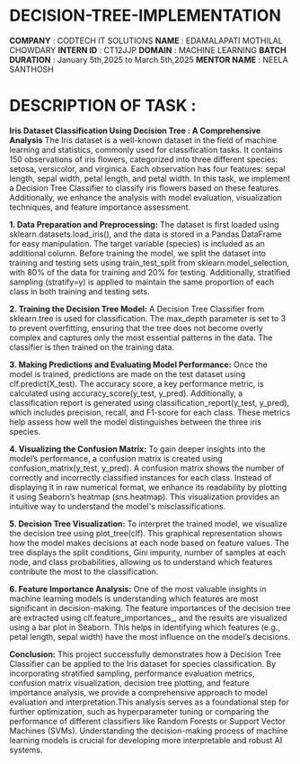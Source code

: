 # DECISION-TREE-IMPLEMENTATION
**COMPANY**        : CODTECH IT SOLUTIONS
**NAME**           : EDAMALAPATI MOTHILAL CHOWDARY
**INTERN ID**      : CT12JJP
**DOMAIN**         : MACHINE LEARNING
**BATCH DURATION** : January 5th,2025 to March 5th,2025
**MENTOR NAME**    : NEELA SANTHOSH

# DESCRIPTION OF TASK :
**Iris Dataset Classification Using Decision Tree : A Comprehensive Analysis**
  The Iris dataset is a well-known dataset in the field of machine learning and statistics, commonly used for classification tasks. It contains 150 observations of iris flowers, categorized into three different species: setosa, versicolor, and virginica. Each observation has four features: sepal length, sepal width, petal length, and petal width. In this task, we implement a Decision Tree Classifier to classify iris flowers based on these features. Additionally, we enhance the analysis with model evaluation, visualization techniques, and feature importance assessment.

**1. Data Preparation and Preprocessing:**
  The dataset is first loaded using sklearn.datasets.load_iris(), and the data is stored in a Pandas DataFrame for easy manipulation. The target variable (species) is included as an additional column. Before training the model, we split the dataset into training and testing sets using train_test_split from sklearn.model_selection, with 80% of the data for training and 20% for testing. Additionally, stratified sampling (stratify=y) is applied to maintain the same proportion of each class in both training and testing sets.

**2. Training the Decision Tree Model:**
  A Decision Tree Classifier from sklearn.tree is used for classification. The max_depth parameter is set to 3 to prevent overfitting, ensuring that the tree does not become overly complex and captures only the most essential patterns in the data. The classifier is then trained on the training data.

**3. Making Predictions and Evaluating Model Performance:**
  Once the model is trained, predictions are made on the test dataset using clf.predict(X_test). The accuracy score, a key performance metric, is calculated using accuracy_score(y_test, y_pred). Additionally, a classification report is generated using classification_report(y_test, y_pred), which includes precision, recall, and F1-score for each class. These metrics help assess how well the model distinguishes between the three iris species.

**4. Visualizing the Confusion Matrix:**
  To gain deeper insights into the model’s performance, a confusion matrix is created using confusion_matrix(y_test, y_pred). A confusion matrix shows the number of correctly and incorrectly classified instances for each class. Instead of displaying it in raw numerical format, we enhance its readability by plotting it using Seaborn’s heatmap (sns.heatmap). This visualization provides an intuitive way to understand the model's misclassifications.

**5. Decision Tree Visualization:**
  To interpret the trained model, we visualize the decision tree using plot_tree(clf). This graphical representation shows how the model makes decisions at each node based on feature values. The tree displays the split conditions, Gini impurity, number of samples at each node, and class probabilities, allowing us to understand which features contribute the most to the classification.

**6. Feature Importance Analysis:**
  One of the most valuable insights in machine learning models is understanding which features are most significant in decision-making. The feature importances of the decision tree are extracted using clf.feature_importances_, and the results are visualized using a bar plot in Seaborn. This helps in identifying which features (e.g., petal length, sepal width) have the most influence on the model’s decisions.

**Conclusion:**
  This project successfully demonstrates how a Decision Tree Classifier can be applied to the Iris dataset for species classification. By incorporating stratified sampling, performance evaluation metrics, confusion matrix visualization, decision tree plotting, and feature importance analysis, we provide a comprehensive approach to model evaluation and interpretation.This analysis serves as a foundational step for further optimization, such as hyperparameter tuning or comparing the performance of different classifiers like Random Forests or Support Vector Machines (SVMs). Understanding the decision-making process of machine learning models is crucial for developing more interpretable and robust AI systems.
